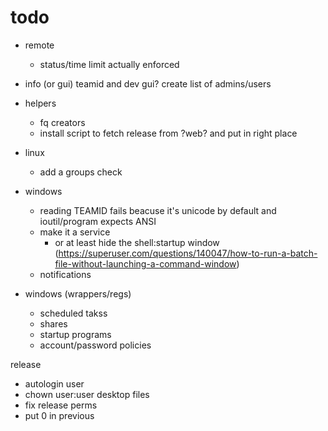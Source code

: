 # todo

- remote
    - status/time limit actually enforced

- info (or gui)
    teamid and dev gui?
    create list of admins/users

- helpers
    - fq creators
    - install script to fetch release from ?web? and put in right place

- linux
    - add a groups check

- windows
    - reading TEAMID fails beacuse it's unicode by default and ioutil/program expects ANSI
    - make it a service
        - or at least hide the shell:startup window (https://superuser.com/questions/140047/how-to-run-a-batch-file-without-launching-a-command-window)
    - notifications

- windows (wrappers/regs)
    - scheduled takss
    - shares
    - startup programs
    - account/password policies

 release
 - autologin user
 - chown user:user desktop files
 - fix release perms
 - put 0 in previous
